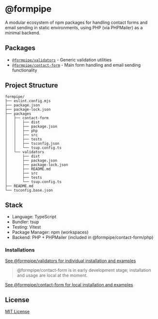 # @formpipe

A modular ecosystem of npm packages for handling contact forms and email sending in static environments, using PHP (via PHPMailer) as a minimal backend.

## Packages

- [`@formpipe/validators`](https://github.com/FacuBotta/formpipe/tree/main/packages/validators) - Generic validation utilities
- [`@formpipe/contact-form`](https://github.com/FacuBotta/formpipe/tree/main/packages/contact-form) - Main form handling and email sending functionality

## Project Structure

```
formpipe/
├── eslint.config.mjs
├── package.json
├── package-lock.json
├── packages
│   ├── contact-form
│   │   ├── dist
│   │   ├── package.json
│   │   ├── php
│   │   ├── src
│   │   ├── tests
│   │   ├── tsconfig.json
│   │   └── tsup.config.ts
│   └── validators
│       ├── dist
│       ├── package.json
│       ├── package-lock.json
│       ├── README.md
│       ├── src
│       ├── tests
│       └── tsup.config.ts
├── README.md
└── tsconfig.base.json
```

## Stack

- Language: TypeScript
- Bundler: tsup
- Testing: Vitest
- Package Manager: npm (workspaces)
- Backend: PHP + PHPMailer (included in @formpipe/contact-form/php)

### Installations

[See @formpipe/validators for individual installation and examples](https://github.com/FacuBotta/formpipe/tree/main/packages/validators#readme)

> @formpipe/contact-form is in early development stage; installation and usage are local at the moment.

[See @formpipe/contact-form for local installation and examples](https://github.com/FacuBotta/formpipe/tree/main/packages/contact-form#readme)



## License

[MIT License](https://github.com/FacuBotta/formpipe/blob/main/LICENSE)

